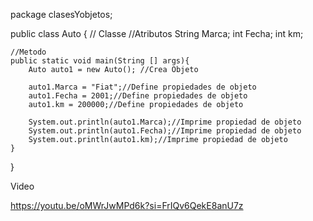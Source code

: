 


package clasesYobjetos;

public class Auto { // Classe
    //Atributos
    String Marca;
    int Fecha;
    int km;
    
  
    //Metodo
    public static void main(String [] args){
        Auto auto1 = new Auto(); //Crea Objeto
        
        auto1.Marca = "Fiat";//Define propiedades de objeto
        auto1.Fecha = 2001;//Define propiedades de objeto
        auto1.km = 200000;//Define propiedades de objeto
        
        System.out.println(auto1.Marca);//Imprime propiedad de objeto
        System.out.println(auto1.Fecha);//Imprime propiedad de objeto
        System.out.println(auto1.km);//Imprime propiedad de objeto
    }
}


Video

https://youtu.be/oMWrJwMPd6k?si=FrIQv6QekE8anU7z

